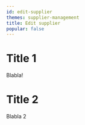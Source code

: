 ```yaml
---
id: edit-supplier
themes: supplier-management
title: Edit supplier
popular: false
---
```


# Title 1

Blabla!

# Title 2

Blabla 2
